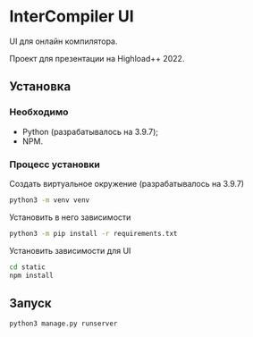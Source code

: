 # InterCompiler UI

UI для онлайн компилятора.

Проект для презентации на Highload++ 2022.

## Установка

### Необходимо

* Python (разрабатывалось на 3.9.7);
* NPM.

### Процесс установки

Создать виртуальное окружение (разрабатывалось на 3.9.7)
```bash
python3 -m venv venv
```

Установить в него зависимости
```bash
python3 -m pip install -r requirements.txt
```

Установить зависимости для UI
```bash
cd static
npm install
```

## Запуск

```bash
python3 manage.py runserver
```

